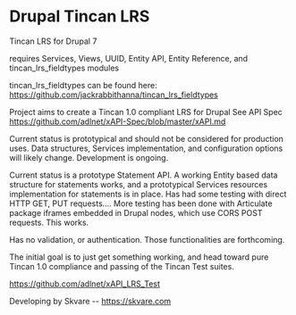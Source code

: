 # Drupal Tincan LRS
Tincan LRS for Drupal 7

requires 
Services, Views, UUID, Entity API, Entity Reference, and tincan_lrs_fieldtypes modules

tincan_lrs_fieldtypes can be found here: https://github.com/jackrabbithanna/tincan_lrs_fieldtypes

Project aims to create a Tincan 1.0 compliant LRS for Drupal
See API Spec
https://github.com/adlnet/xAPI-Spec/blob/master/xAPI.md

Current status is prototypical and should not be considered for production uses. 
Data structures, Services implementation, and configuration options will likely change. Development is ongoing. 

Current status is a prototype Statement API. 
A working Entity based data structure for statements works, and a prototypical Services resources implementation for statements
is in place.  Has had some testing with direct HTTP GET, PUT requests....
More testing has been done with Articulate package iframes embedded in Drupal nodes, which use CORS POST requests. This works. 

Has no validation, or authentication. Those functionalities are forthcoming. 

The initial goal is to just get something working, and head toward pure Tincan 1.0 compliance and passing of the Tincan Test suites. 

https://github.com/adlnet/xAPI_LRS_Test

Developing by Skvare -- https://skvare.com


